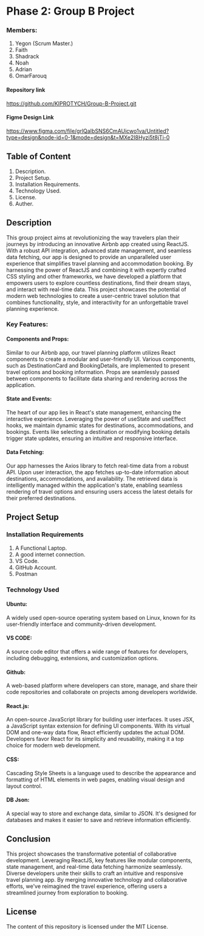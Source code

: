 # Phase 2: Group B Project

### Members:
1. Yegon (Scrum Master.)
2. Faith
3. Shadrack
4. Noah
5. Adrian
6. OmarFarouq

#### Repository link
https://github.com/KIPROTYCH/Group-B-Project.git

#### Figme Design Link
https://www.figma.com/file/grlQaIbSNS6CmAUicwo1va/Untitled?type=design&node-id=0-1&mode=design&t=MXe2I8Hyzi5t8jTi-0

## Table of Content
1. Description.
2. Project Setup.
3. Installation Requirements.
4. Technology Used.
5. License.
6. Auther.

## Description

This group project aims at revolutionizing the way travelers plan their journeys by introducing an innovative Airbnb app created using ReactJS. With a robust API integration, advanced state management, and seamless data fetching, our app is designed to provide an unparalleled user experience that simplifies travel planning and accommodation booking. By harnessing the power of ReactJS and combining it with expertly crafted CSS styling and other frameworks, we have developed a platform that empowers users to explore countless destinations, find their dream stays, and interact with real-time data. This project showcases the potential of modern web technologies to create a user-centric travel solution that combines functionality, style, and interactivity for an unforgettable travel planning experience.

### Key Features:

#### Components and Props:
Similar to our Airbnb app, our travel planning platform utilizes React components to create a modular and user-friendly UI. Various components, such as DestinationCard and BookingDetails, are implemented to present travel options and booking information. Props are seamlessly passed between components to facilitate data sharing and rendering across the application.

#### State and Events:
The heart of our app lies in React's state management, enhancing the interactive experience. Leveraging the power of useState and useEffect hooks, we maintain dynamic states for destinations, accommodations, and bookings. Events like selecting a destination or modifying booking details trigger state updates, ensuring an intuitive and responsive interface.

#### Data Fetching:
Our app harnesses the Axios library to fetch real-time data from a robust API. Upon user interaction, the app fetches up-to-date information about destinations, accommodations, and availability. The retrieved data is intelligently managed within the application's state, enabling seamless rendering of travel options and ensuring users access the latest details for their preferred destinations.

## Project Setup

### Installation Requirements
1. A Functional Laptop.
2. A good internet connection.
3. VS Code.
4. GitHub Account.
5. Postman

### Technology Used

#### Ubuntu:
A widely used open-source operating system based on Linux, known for its user-friendly interface and community-driven development.

#### VS CODE:
A source code editor that offers a wide range of features for developers, including debugging, extensions, and customization options.

#### Github:
A web-based platform where developers can store, manage, and share their code repositories and collaborate on projects among developers worldwide.

#### React.js:
An open-source JavaScript library for building user interfaces. It uses JSX, a JavaScript syntax extension for defining UI components. With its virtual DOM and one-way data flow, React efficiently updates the actual DOM. Developers favor React for its simplicity and reusability, making it a top choice for modern web development.

#### CSS:
Cascading Style Sheets is a language used to describe the appearance and formatting of HTML elements in web pages, enabling visual design and layout control.

#### DB Json:
A special way to store and exchange data, similar to JSON. It's designed for databases and makes it easier to save and retrieve information efficiently.


## Conclusion

This project showcases the transformative potential of collaborative development. Leveraging ReactJS, key features like modular components, state management, and real-time data fetching harmonize seamlessly. Diverse developers unite their skills to craft an intuitive and responsive travel planning app. By merging innovative technology and collaborative efforts, we've reimagined the travel experience, offering users a streamlined journey from exploration to booking.

## License

The content of this repository is licensed under the MIT License.